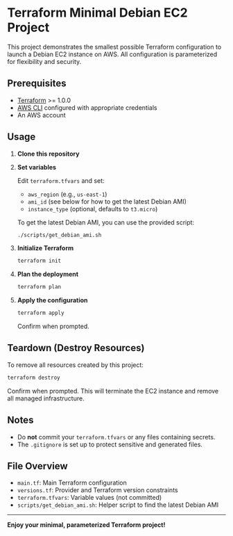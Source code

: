# Terraform Minimal Debian EC2 Project

This project demonstrates the smallest possible Terraform configuration to launch a Debian EC2 instance on AWS. All configuration is parameterized for flexibility and security.

## Prerequisites
- [Terraform](https://www.terraform.io/downloads.html) >= 1.0.0
- [AWS CLI](https://aws.amazon.com/cli/) configured with appropriate credentials
- An AWS account

## Usage

1. **Clone this repository**

2. **Set variables**
   
   Edit `terraform.tfvars` and set:
   - `aws_region` (e.g., `us-east-1`)
   - `ami_id` (see below for how to get the latest Debian AMI)
   - `instance_type` (optional, defaults to `t3.micro`)

   To get the latest Debian AMI, you can use the provided script:
   ```sh
   ./scripts/get_debian_ami.sh
   ```

3. **Initialize Terraform**
   ```sh
   terraform init
   ```

4. **Plan the deployment**
   ```sh
   terraform plan
   ```

5. **Apply the configuration**
   ```sh
   terraform apply
   ```
   Confirm when prompted.

## Teardown (Destroy Resources)
To remove all resources created by this project:
```sh
terraform destroy
```
Confirm when prompted. This will terminate the EC2 instance and remove all managed infrastructure.

## Notes
- Do **not** commit your `terraform.tfvars` or any files containing secrets.
- The `.gitignore` is set up to protect sensitive and generated files.

## File Overview
- `main.tf`: Main Terraform configuration
- `versions.tf`: Provider and Terraform version constraints
- `terraform.tfvars`: Variable values (not committed)
- `scripts/get_debian_ami.sh`: Helper script to find the latest Debian AMI

---

**Enjoy your minimal, parameterized Terraform project!**
